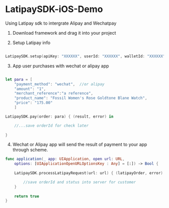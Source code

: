 # LatipaySDK-iOS-Demo

Using Latipay sdk to intergrate Alipay and Wechatpay

1. Download framework and drag it into your project

2. Setup Latipay info

```swift

LatipaySDK.setup(apiKey: "XXXXXX", userId: "XXXXXX", walletId: "XXXXXX", scheme: "latipay")

```

3. App user purchases with wechat or alipay app

```swift

let para = [
    "payment_method": "wechat",  //or alipay
    "amount": "1",
    "merchant_reference":"a reference",
    "product_name": "Fossil Women's Rose Goldtone Blane Watch",
    "price": "175.00"
    ]

LatipaySDK.pay(order: para) { (result, error) in

    //...save orderId for check later
    
}

```

4. Wechat or Alipay app will send the result of payment to your app through scheme.

```swift
func application(_ app: UIApplication, open url: URL, 
    options: [UIApplicationOpenURLOptionsKey : Any] = [:]) -> Bool {
    
    LatipaySDK.processLatipayRequest(url: url) { (latipayOrder, error) in

        //save orderId and status into server for customer
    }
    
    return true
}
```

